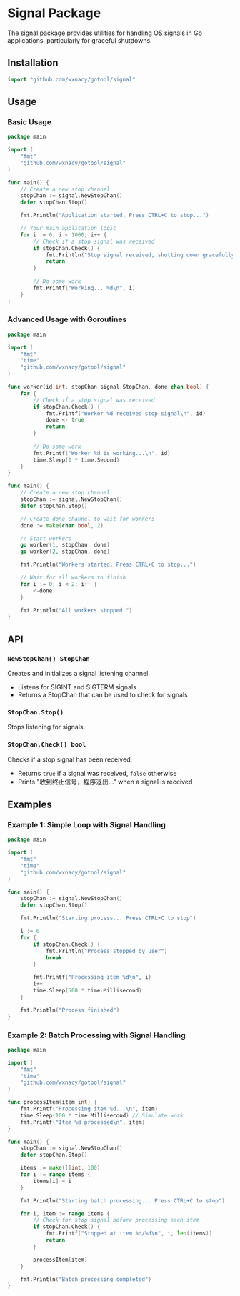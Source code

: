 # Signal Package

The signal package provides utilities for handling OS signals in Go applications, particularly for graceful shutdowns.

## Installation

```go
import "github.com/wxnacy/gotool/signal"
```

## Usage

### Basic Usage

```go
package main

import (
    "fmt"
    "github.com/wxnacy/gotool/signal"
)

func main() {
    // Create a new stop channel
    stopChan := signal.NewStopChan()
    defer stopChan.Stop()

    fmt.Println("Application started. Press CTRL+C to stop...")

    // Your main application logic
    for i := 0; i < 1000; i++ {
        // Check if a stop signal was received
        if stopChan.Check() {
            fmt.Println("Stop signal received, shutting down gracefully...")
            return
        }
        
        // Do some work
        fmt.Printf("Working... %d\n", i)
    }
}
```

### Advanced Usage with Goroutines

```go
package main

import (
    "fmt"
    "time"
    "github.com/wxnacy/gotool/signal"
)

func worker(id int, stopChan signal.StopChan, done chan bool) {
    for {
        // Check if a stop signal was received
        if stopChan.Check() {
            fmt.Printf("Worker %d received stop signal\n", id)
            done <- true
            return
        }
        
        // Do some work
        fmt.Printf("Worker %d is working...\n", id)
        time.Sleep(1 * time.Second)
    }
}

func main() {
    // Create a new stop channel
    stopChan := signal.NewStopChan()
    defer stopChan.Stop()

    // Create done channel to wait for workers
    done := make(chan bool, 2)

    // Start workers
    go worker(1, stopChan, done)
    go worker(2, stopChan, done)

    fmt.Println("Workers started. Press CTRL+C to stop...")

    // Wait for all workers to finish
    for i := 0; i < 2; i++ {
        <-done
    }

    fmt.Println("All workers stopped.")
}
```

## API

### `NewStopChan() StopChan`

Creates and initializes a signal listening channel.

- Listens for SIGINT and SIGTERM signals
- Returns a StopChan that can be used to check for signals

### `StopChan.Stop()`

Stops listening for signals.

### `StopChan.Check() bool`

Checks if a stop signal has been received.

- Returns `true` if a signal was received, `false` otherwise
- Prints "收到终止信号，程序退出..." when a signal is received

## Examples

### Example 1: Simple Loop with Signal Handling

```go
package main

import (
    "fmt"
    "time"
    "github.com/wxnacy/gotool/signal"
)

func main() {
    stopChan := signal.NewStopChan()
    defer stopChan.Stop()

    fmt.Println("Starting process... Press CTRL+C to stop")

    i := 0
    for {
        if stopChan.Check() {
            fmt.Println("Process stopped by user")
            break
        }

        fmt.Printf("Processing item %d\n", i)
        i++
        time.Sleep(500 * time.Millisecond)
    }

    fmt.Println("Process finished")
}
```

### Example 2: Batch Processing with Signal Handling

```go
package main

import (
    "fmt"
    "time"
    "github.com/wxnacy/gotool/signal"
)

func processItem(item int) {
    fmt.Printf("Processing item %d...\n", item)
    time.Sleep(100 * time.Millisecond) // Simulate work
    fmt.Printf("Item %d processed\n", item)
}

func main() {
    stopChan := signal.NewStopChan()
    defer stopChan.Stop()

    items := make([]int, 100)
    for i := range items {
        items[i] = i
    }

    fmt.Println("Starting batch processing... Press CTRL+C to stop")

    for i, item := range items {
        // Check for stop signal before processing each item
        if stopChan.Check() {
            fmt.Printf("Stopped at item %d/%d\n", i, len(items))
            return
        }

        processItem(item)
    }

    fmt.Println("Batch processing completed")
}
```